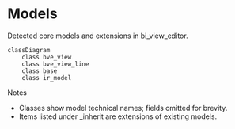 # Models

Detected core models and extensions in bi_view_editor.

```mermaid
classDiagram
    class bve_view
    class bve_view_line
    class base
    class ir_model
```

Notes
- Classes show model technical names; fields omitted for brevity.
- Items listed under _inherit are extensions of existing models.

